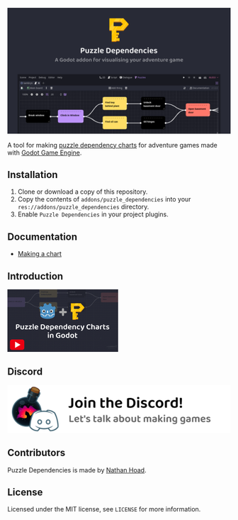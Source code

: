 ![Puzzle Dependencies for Godot](docs/hero.png)

A tool for making [puzzle dependency charts](https://www.grumpygamer.com/puzzle_dependency_charts) for adventure games made with [Godot Game Engine](https://godotengine.org/). 

## Installation

1. Clone or download a copy of this repository.
2. Copy the contents of `addons/puzzle_dependencies` into your `res://addons/puzzle_dependencies` directory.
3. Enable `Puzzle Dependencies` in your project plugins.

## Documentation

- [Making a chart](docs/Things.md)

## Introduction

[![Introduction video](docs/tutorial.png)](https://youtu.be/nXXc1XaI15k)

## Discord

[![Join the Discord](docs/discord.svg)](https://discord.gg/zwBVQdJchX)

## Contributors

Puzzle Dependencies is made by [Nathan Hoad](https://nathanhoad.net).

## License

Licensed under the MIT license, see `LICENSE` for more information.
